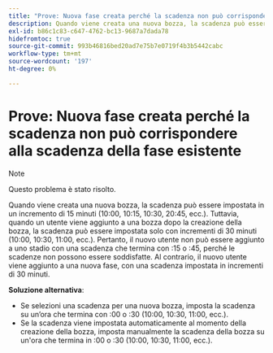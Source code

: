 ```yaml
---
title: "Prove: Nuova fase creata perché la scadenza non può corrispondere alla scadenza della fase esistente"
description: Quando viene creata una nuova bozza, la scadenza può essere impostata in un incremento di 15 minuti (10:00, 10:15, 10:30, 20:45, ecc.). Tuttavia, quando un utente viene aggiunto a una bozza dopo la creazione della bozza, la scadenza può essere impostata solo con incrementi di 30 minuti (10:00, 10:30, 11:00, ecc.).
exl-id: b86c1c83-c647-4762-bc13-9687a7dada78
hidefromtoc: true
source-git-commit: 993b46816bed20ad7e75b7e0719f4b3b5442cabc
workflow-type: tm+mt
source-wordcount: '197'
ht-degree: 0%

---
```


# Prove: Nuova fase creata perché la scadenza non può corrispondere alla scadenza della fase esistente

>[!NOTE]
>
>Questo problema è stato risolto.

Quando viene creata una nuova bozza, la scadenza può essere impostata in un incremento di 15 minuti (10:00, 10:15, 10:30, 20:45, ecc.). Tuttavia, quando un utente viene aggiunto a una bozza dopo la creazione della bozza, la scadenza può essere impostata solo con incrementi di 30 minuti (10:00, 10:30, 11:00, ecc.). Pertanto, il nuovo utente non può essere aggiunto a uno stadio con una scadenza che termina con :15 o :45, perché le scadenze non possono essere soddisfatte. Al contrario, il nuovo utente viene aggiunto a una nuova fase, con una scadenza impostata in incrementi di 30 minuti.

**Soluzione alternativa**:

* Se selezioni una scadenza per una nuova bozza, imposta la scadenza su un’ora che termina con :00 o :30 (10:00, 10:30, 11:00, ecc.).
* Se la scadenza viene impostata automaticamente al momento della creazione della bozza, imposta manualmente la scadenza della bozza su un&#39;ora che termina in :00 o :30 (10:00, 10:30, 11:00, ecc.).
